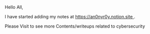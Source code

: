 Hello All,

I have started adding my notes at [https://an0nyr0y.notion.site
](url). 


Please Visit to see more Contents/writeups related to cybersecurity
